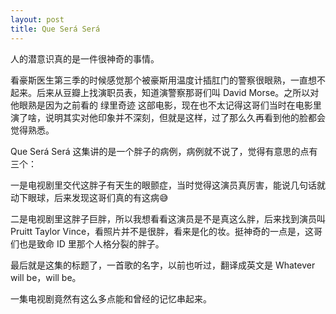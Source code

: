 ```yaml
---
layout: post
title: Que Será Será
---
```

 人的潜意识真的是一件很神奇的事情。

看豪斯医生第三季的时候感觉那个被豪斯用温度计插肛门的警察很眼熟，一直想不起来。后来从豆瓣上找演职员表，知道演警察那哥们叫 David Morse。之所以对他眼熟是因为之前看的 绿里奇迹 这部电影，现在也不太记得这哥们当时在电影里演了啥，说明其实对他印象并不深刻，但就是这样，过了那么久再看到他的脸都会觉得熟悉。

Que Será Será 这集讲的是一个胖子的病例，病例就不说了，觉得有意思的点有三个：

一是电视剧里交代这胖子有天生的眼颤症，当时觉得这演员真厉害，能说几句话就动下眼球，后来发现这哥们真的有这病😅

二是电视剧里这胖子巨胖，所以我想看看这演员是不是真这么胖，后来找到演员叫 Pruitt Taylor Vince，看照片并不是很胖，看来是化的妆。挺神奇的一点是，这哥们也是致命 ID 里那个人格分裂的胖子。

最后就是这集的标题了，一首歌的名字，以前也听过，翻译成英文是 Whatever will be，will be。

一集电视剧竟然有这么多点能和曾经的记忆串起来。

